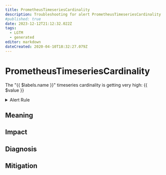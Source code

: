 ```yaml
---
title: PrometheusTimeseriesCardinality
description: Troubleshooting for alert PrometheusTimeseriesCardinality
#published: true
date: 2023-12-12T21:12:32.022Z
tags: 
  - LGTM
  - generated
editor: markdown
dateCreated: 2020-04-10T18:32:27.079Z
---
```


# PrometheusTimeseriesCardinality

The "{{ $labels.name }}" timeseries cardinality is getting very high: {{ $value }}

<details>
  <summary>Alert Rule</summary>

{{% rule "prometheus-self-monitoring/prometheus-self-monitoring-internal.yml" "PrometheusTimeseriesCardinality" %}}

{{% comment %}}

```yaml
alert: PrometheusTimeseriesCardinality
expr: label_replace(count by(__name__) ({__name__=~".+"}), "name", "$1", "__name__", "(.+)") > 10000
for: 0m
labels:
    severity: warning
annotations:
    summary: Prometheus timeseries cardinality (instance {{ $labels.instance }})
    description: |-
        The "{{ $labels.name }}" timeseries cardinality is getting very high: {{ $value }}
          VALUE = {{ $value }}
          LABELS = {{ $labels }}
    runbook: https://github.com/srerun/prometheus-alerts/blob/main/content/runbooks/prometheus-self-monitoring-internal/PrometheusTimeseriesCardinality.md

```

{{% /comment %}}

</details>


## Meaning
[//]: # "Short paragraph that explains what the alert means"


## Impact
[//]: # "What could / will happen if the alert is not addressed"



## Diagnosis
[//]: # "Steps to take to identify the cause of the problem"



## Mitigation
[//]: # "The steps necessary to resolve the alert"
